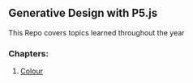 ## Generative Design with P5.js

This Repo covers topics learned throughout the year 

### Chapters:
1. [Colour](01_colour/)
